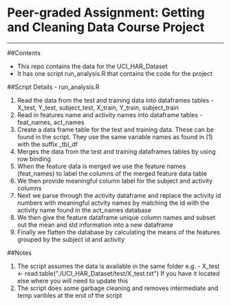 # Peer-graded Assignment: Getting and Cleaning Data Course Project

*** 
##Contents
- This repo contains the data for the UCI_HAR_Dataset
- It has one script run_analysis.R that contains the code for the project



##Script Details - run_analysis.R
1. Read the data from the test and training data into dataframes tables - X_test, Y_test, subject_test, X_train, Y_train, subject_train
2. Read in features name and activity names into dataframe tables - feat_names, act_names
3. Create a data frame table for the test and training data. These can be found in the script. They use the same variable names as found in (1) with the suffix _tbl_df
4. Merges the data from the test and training dataframes tables by using row binding
5. When the feature data is merged we use the feature names (feat_names) to label the columns of the merged feature data table
6. We then provide meaningful column label for the subject and activity columns
7. Next we parse through the activity dataframe and replace the activity id numbers with meaningful actvity names by matching the id with the activity name found in the act_names database
8. We then give the feature dataframe unique column names and subset out the mean and std information into a new dataframe
9. Finally we flatten the database by calculating the means of the features grouped by the subject id and activity  



##Notes
1. The script assumes the data is available in the same folder
   e.g. - X_test <- read.table("./UCI_HAR_Dataset/test/X_test.txt")
   If you have it located else where you will need to update this
2. The script does some garbage cleaning and removes intermediate and temp 
   varibles at the end of the script
